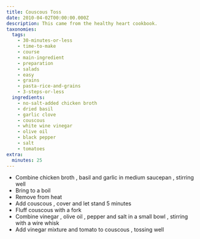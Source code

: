 ```yaml
---
title: Couscous Toss
date: 2010-04-02T00:00:00.000Z
description: This came from the healthy heart cookbook.
taxonomies:
  tags:
    - 30-minutes-or-less
    - time-to-make
    - course
    - main-ingredient
    - preparation
    - salads
    - easy
    - grains
    - pasta-rice-and-grains
    - 3-steps-or-less
  ingredients:
    - no-salt-added chicken broth
    - dried basil
    - garlic clove
    - couscous
    - white wine vinegar
    - olive oil
    - black pepper
    - salt
    - tomatoes
extra:
  minutes: 25
---
```

 - Combine chicken broth , basil and garlic in medium saucepan , stirring well
 - Bring to a boil
 - Remove from heat
 - Add couscous , cover and let stand 5 minutes
 - Fluff couscous with a fork
 - Combine vinegar , olive oil , pepper and salt in a small bowl , stirring with a wire whisk
 - Add vinegar mixture and tomato to couscous , tossing well
